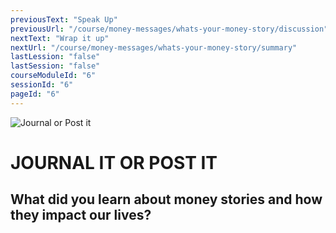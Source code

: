 ```yaml
---
previousText: "Speak Up"
previousUrl: "/course/money-messages/whats-your-money-story/discussion"
nextText: "Wrap it up"
nextUrl: "/course/money-messages/whats-your-money-story/summary"
lastLession: "false"
lastSession: "false"
courseModuleId: "6"
sessionId: "6"
pageId: "6"
---
```



![Journal or Post it](/assets/img/journal-it.png)
# JOURNAL IT OR POST IT

## What did you learn about money stories and how they impact our lives?  
<sparkle-feed-post assignment-name="What did you learn about money stories and how they impact peoples lives?" ></sparkle-feed-post>
